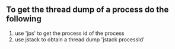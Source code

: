 To get the thread dump of a process do the following
----------------------------------------------------

1. use 'jps' to get the process id of the process
2. use jstack to obtain a thread dump 'jstack processId'


